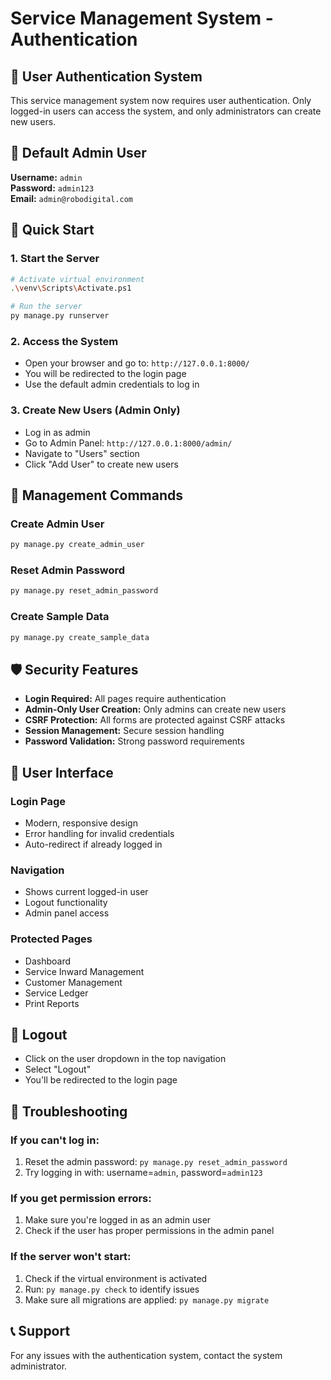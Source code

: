 # Service Management System - Authentication

## 🔐 User Authentication System

This service management system now requires user authentication. Only logged-in users can access the system, and only administrators can create new users.

## 👤 Default Admin User

**Username:** `admin`  
**Password:** `admin123`  
**Email:** `admin@robodigital.com`

## 🚀 Quick Start

### 1. Start the Server
```bash
# Activate virtual environment
.\venv\Scripts\Activate.ps1

# Run the server
py manage.py runserver
```

### 2. Access the System
- Open your browser and go to: `http://127.0.0.1:8000/`
- You will be redirected to the login page
- Use the default admin credentials to log in

### 3. Create New Users (Admin Only)
- Log in as admin
- Go to Admin Panel: `http://127.0.0.1:8000/admin/`
- Navigate to "Users" section
- Click "Add User" to create new users

## 🔧 Management Commands

### Create Admin User
```bash
py manage.py create_admin_user
```

### Reset Admin Password
```bash
py manage.py reset_admin_password
```

### Create Sample Data
```bash
py manage.py create_sample_data
```

## 🛡️ Security Features

- **Login Required:** All pages require authentication
- **Admin-Only User Creation:** Only admins can create new users
- **CSRF Protection:** All forms are protected against CSRF attacks
- **Session Management:** Secure session handling
- **Password Validation:** Strong password requirements

## 📱 User Interface

### Login Page
- Modern, responsive design
- Error handling for invalid credentials
- Auto-redirect if already logged in

### Navigation
- Shows current logged-in user
- Logout functionality
- Admin panel access

### Protected Pages
- Dashboard
- Service Inward Management
- Customer Management
- Service Ledger
- Print Reports

## 🔄 Logout

- Click on the user dropdown in the top navigation
- Select "Logout"
- You'll be redirected to the login page

## 🚨 Troubleshooting

### If you can't log in:
1. Reset the admin password: `py manage.py reset_admin_password`
2. Try logging in with: username=`admin`, password=`admin123`

### If you get permission errors:
1. Make sure you're logged in as an admin user
2. Check if the user has proper permissions in the admin panel

### If the server won't start:
1. Check if the virtual environment is activated
2. Run: `py manage.py check` to identify issues
3. Make sure all migrations are applied: `py manage.py migrate`

## 📞 Support

For any issues with the authentication system, contact the system administrator. 
